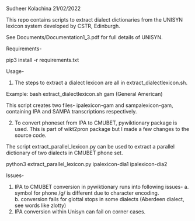 Sudheer Kolachina
21/02/2022

This repo contains scripts to extract dialect dictionaries from the UNISYN lexicon system developed by CSTR, Edinburgh. 

See Documents/Documentation1_3.pdf for full details of UNISYN. 

Requirements-

pip3 install -r requirements.txt

Usage-

1. The steps to extract a dialect lexicon are all in extract_dialectlexicon.sh. 

Example:
bash extract_dialectlexicon.sh gam (General American)

This script creates two files- ipalexicon-gam and sampalexicon-gam, containing IPA and SAMPA transcriptions respectively.

2. To convert phoneset from IPA to CMUBET, pywiktionary package is used. This is part of wikt2pron package but I made a few changes to the source code.

The script extract_parallel_lexicon.py can be used to extract a parallel dictionary of two dialects in CMUBET phone set.

python3 extract_parallel_lexicon.py ipalexicon-dia1 ipalexicon-dia2

Issues- 

1. IPA to CMUBET conversion in pywiktionary runs into following issues- 
a. symbol for phone /g/ is different due to character encoding.  
b. conversion fails for glottal stops in some dialects (Aberdeen dialect, see words like zlotty)
2. IPA conversion within Unisyn can fail on corner cases.  

